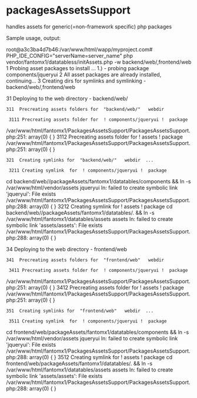 # packagesAssetsSupport
handles assets for generic(=non-framework specific) php packages


Sample usage, output:


root@a3c3ba4d7b46:/var/www/html/wapp/myproject.com# PHP_IDE_CONFIG="serverName=server_name"  php vendor/fantomx1/datatabless/initAssets.php -w backend/web/,frontend/web
  1  Probing asset packages to install ...
1.) - probing package components/jqueryui
  2  All asset packages are already installed, continuing...
  3  Creating dirs for symlinks and symlinking -   backend/web/,frontend/web

   31  Deploying to the web directory -   backend/web/

    311  Precreating assets folders for  "backend/web/"   webdir

     3111 Precreating assets folder for  ! components/jqueryui !  package
/var/www/html/fantomx1/PackagesAssetsSupport/PackagesAssetsSupport.php:251:
array(0) {
}
     3112 Precreating assets folder for  ! assets !  package
/var/www/html/fantomx1/PackagesAssetsSupport/PackagesAssetsSupport.php:251:
array(0) {
}



    321  Creating symlinks for  "backend/web/"   webdir  ...

     3211 Creating symlink  for  ! components/jqueryui !  package
cd backend/web//packageAssets/fantomx1/datatables/components && ln -s /var/www/html/vendor/assets  jqueryui
ln: failed to create symbolic link 'jqueryui': File exists
/var/www/html/fantomx1/PackagesAssetsSupport/PackagesAssetsSupport.php:288:
array(0) {
}
     3212 Creating symlink  for  ! assets !  package
cd backend/web//packageAssets/fantomx1/datatables/. && ln -s /var/www/html/fantomx1/datatables/assets  assets
ln: failed to create symbolic link 'assets/assets': File exists
/var/www/html/fantomx1/PackagesAssetsSupport/PackagesAssetsSupport.php:288:
array(0) {
}


   34  Deploying to the web directory -   frontend/web

    341  Precreating assets folders for  "frontend/web"   webdir

     3411 Precreating assets folder for  ! components/jqueryui !  package
/var/www/html/fantomx1/PackagesAssetsSupport/PackagesAssetsSupport.php:251:
array(0) {
}
     3412 Precreating assets folder for  ! assets !  package
/var/www/html/fantomx1/PackagesAssetsSupport/PackagesAssetsSupport.php:251:
array(0) {
}



    351  Creating symlinks for  "frontend/web"   webdir  ...

     3511 Creating symlink  for  ! components/jqueryui !  package
cd frontend/web/packageAssets/fantomx1/datatables/components && ln -s /var/www/html/vendor/assets  jqueryui
ln: failed to create symbolic link 'jqueryui': File exists
/var/www/html/fantomx1/PackagesAssetsSupport/PackagesAssetsSupport.php:288:
array(0) {
}
     3512 Creating symlink  for  ! assets !  package
cd frontend/web/packageAssets/fantomx1/datatables/. && ln -s /var/www/html/fantomx1/datatables/assets  assets
ln: failed to create symbolic link 'assets/assets': File exists
/var/www/html/fantomx1/PackagesAssetsSupport/PackagesAssetsSupport.php:288:
array(0) {
}


